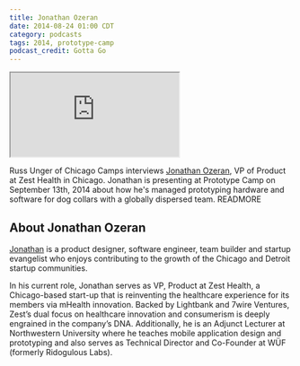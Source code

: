 ```yaml
---
title: Jonathan Ozeran
date: 2014-08-24 01:00 CDT
category: podcasts
tags: 2014, prototype-camp
podcast_credit: Gotta Go
---
```


<iframe class="podcast-player" seamless src="https://simplecast.fm/e/4320?style=light"></iframe>

Russ Unger of Chicago Camps interviews <a href="https://twitter.com/jozeran" rel="nofollow">Jonathan Ozeran</a>, VP of Product at Zest Health in Chicago. Jonathan is presenting at Prototype Camp on September 13th, 2014 about how he's managed prototyping hardware and software for dog collars with a globally dispersed team. READMORE

## About Jonathan Ozeran

<a href="http://www.jonathanozeran.com/" rel="nofollow">Jonathan</a> is a product designer, software engineer, team builder and startup evangelist who enjoys contributing to the growth of the Chicago and Detroit startup communities.

In his current role, Jonathan serves as VP, Product at Zest Health, a Chicago-based start-up that is reinventing the healthcare experience for its members via mHealth innovation. Backed by Lightbank and 7wire Ventures, Zest&#8217;s dual focus on healthcare innovation and consumerism is deeply engrained in the company&#8217;s DNA. Additionally, he is an Adjunct Lecturer at Northwestern University where he teaches mobile application design and prototyping and also serves as Technical Director and Co-Founder at W&Uuml;F (formerly Ridogulous Labs).
